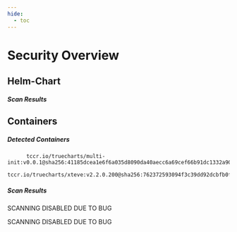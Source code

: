 ```yaml
---
hide:
  - toc
---
```


# Security Overview

<link href="https://truecharts.org/_static/trivy.css" type="text/css" rel="stylesheet" />

## Helm-Chart

##### Scan Results


## Containers

##### Detected Containers

          tccr.io/truecharts/multi-init:v0.0.1@sha256:41185dcea1e6f6a035d8090da40aecc6a69cef66b91dc1332a90c9d22861d367
          tccr.io/truecharts/xteve:v2.2.0.200@sha256:762372593094f3c39dd92dcbfb0f09e0298af0d42413fc6fdb4adbf7d828a0f9

##### Scan Results

SCANNING DISABLED DUE TO BUG

SCANNING DISABLED DUE TO BUG
